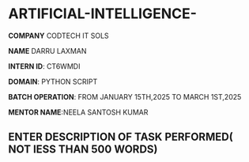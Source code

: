 # ARTIFICIAL-INTELLIGENCE-

**COMPANY**  CODTECH  IT  SOLS

**NAME**  DARRU LAXMAN 

**INTERN ID**: CT6WMDI 

**DOMAIN**: PYTHON SCRIPT 

**BATCH OPERATION**: FROM JANUARY 15TH,2025 TO MARCH 1ST,2025   

**MENTOR NAME**:NEELA SANTOSH KUMAR 

## ENTER DESCRIPTION OF TASK PERFORMED( NOT lESS THAN 500 WORDS)


